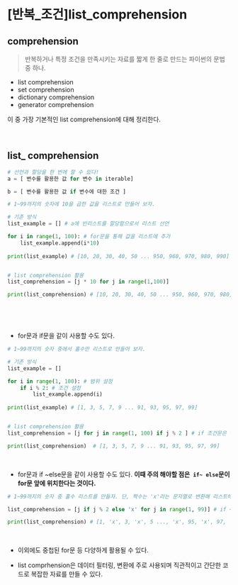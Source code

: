 # [반복_조건]list_comprehension

## comprehension

>  반복하거나 특정 조건을 만족시키는 자료를  짧게 한 줄로 만드는 파이썬의 문법 중 하나.

- list comprehension
- set comprehension
- dictionary comprehension
- generator comprehension



이 중 가장 기본적인 list comprehension에 대해 정리한다. 

<br>

## list_ comprehension

```python
# 선언과 할당을 한 번에 할 수 있다!
a = [ 변수를 활용한 값 for 변수 in iterable]

b = [ 변수를 활용한 값 if 변수에 대한 조건 ]
```

```python
# 1~99까지의 숫자에 10을 곱한 값을 리스트로 만들어 보자. 

# 기존 방식
list_example = [] # a에 빈리스트를 할당함으로서 리스트 선언

for i in range(1, 100): # for문을 통해 값을 리스트에 추가
    list_example.append(i*10)
    
print(list_example) # [10, 20, 30, 40, 50 ... 950, 960, 970, 980, 990]


# list comprehension 활용
list_comprehension = [j * 10 for j in range(1,100)]

print(list_comprehension) # [10, 20, 30, 40, 50 ... 950, 960, 970, 980, 990]

    
```

<br>

- for문과 if문을 같이 사용할 수도 있다. 

```python
# 1~99까지의 숫자 중에서 홀수만 리스트로 만들어 보자.

# 기존 방식
list_example = []

for i in range(1, 100): # 범위 설정
    if i % 2: # 조건 설정
        list_example.append(i)
        
print(list_example) # [1, 3, 5, 7, 9 ... 91, 93, 95, 97, 99]


# list comprehension 활용
list_comprehension = [j for j in range(1, 100) if j % 2 ] # if 조건문은 for문 뒤에 위치한다. 

print(list_comprehension)  # [1, 3, 5, 7, 9 ... 91, 93, 95, 97, 99]
```

<br>

- for문과 if ~else문을 같이 사용할 수도 있다. 
  **이때 주의 해야할 점은` if~ else`문이 for문 앞에 위치한다는 것이다.** 

```python
# 1~99까지의 숫자 중 홀수 리스트를 만들자. 단, 짝수는 'x'라는 문자열로 변환해 리스트에 추가한다. 

list_comprehension = [j if j % 2 else 'x' for j in range(1, 99)] # if ~else문이 for문 앞에 위치한다. 

print(list_comprehension) # [1, 'x', 3, 'x', 5 ..., 'x', 95, 'x', 97, 'x']
```

<br>

- 이외에도 중첩된 for문 등 다양하게 활용될 수 있다. 

- list comprhension은 데이터 필터링, 변환에 주로 사용되며 직관적이고 간단한 코드로 복잡한 자료를 만들 수 있다. 

  

